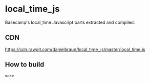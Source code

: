 # local_time_js
Basecamp's local_time Javascript parts extracted and compiled.

## CDN
https://cdn.rawgit.com/danielbraun/local_time_js/master/local_time.js

## How to build
`make`
